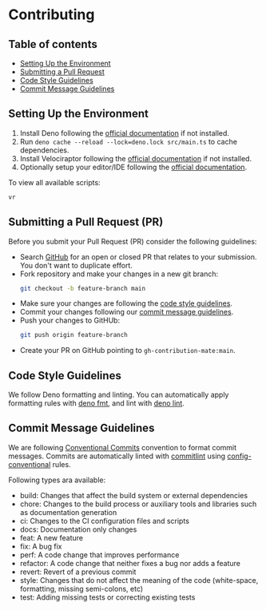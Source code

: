 # Contributing

## Table of contents

- [Setting Up the Environment](#setting-up-the-environment)
- [Submitting a Pull Request](#submitting-a-pull-request--pr-)
- [Code Style Guidelines](#code-style-guidelines)
- [Commit Message Guidelines](#commit-message-guidelines)

## Setting Up the Environment

1. Install Deno following the [official documentation][deno-install] if not
   installed.
2. Run `deno cache --reload --lock=deno.lock src/main.ts` to cache dependencies.
3. Install Velociraptor following the [official documentation][vr-install] if
   not installed.
4. Optionally setup your editor/IDE following the
   [official documentation][deno-env].

To view all available scripts:

```bash
vr
```

## Submitting a Pull Request (PR)

Before you submit your Pull Request (PR) consider the following guidelines:

- Search [GitHub][github-prs] for an open or closed PR that relates to your
  submission. You don't want to duplicate effort.
- Fork repository and make your changes in a new git branch:
  ```bash
  git checkout -b feature-branch main
  ```
- Make sure your changes are following the
  [code style guidelines](#code-style-guidelines).
- Commit your changes following our
  [commit message guidelines](#commit-message-guidelines).
- Push your changes to GitHUb:
  ```bash
  git push origin feature-branch
  ```
- Create your PR on GitHub pointing to `gh-contribution-mate:main`.

## Code Style Guidelines

We follow Deno formatting and linting. You can automatically apply formatting
rules with [deno fmt][deno-fmt], and lint with [deno lint][deno-lint].

## Commit Message Guidelines

We are following [Conventional Commits][conventional-commits] convention to
format commit messages. Commits are automatically linted with
[commitlint][commitlint] using
[config-conventional][commitlint-config-conventional] rules.

Following types ara available:

- build: Changes that affect the build system or external dependencies
- chore: Changes to the build process or auxiliary tools and libraries such as
  documentation generation
- ci: Changes to the CI configuration files and scripts
- docs: Documentation only changes
- feat: A new feature
- fix: A bug fix
- perf: A code change that improves performance
- refactor: A code change that neither fixes a bug nor adds a feature
- revert: Revert of a previous commit
- style: Changes that do not affect the meaning of the code (white-space,
  formatting, missing semi-colons, etc)
- test: Adding missing tests or correcting existing tests

[deno-install]: https://deno.land/manual@v1.29.1/getting_started/installation
[deno-env]: https://deno.land/manual@v1.29.1/getting_started/setup_your_environment
[github-prs]: https://github.com/trunklabs/gh-contribution-mate/pulls
[deno-fmt]: https://deno.land/manual@v1.29.1/tools/formatter
[deno-lint]: https://deno.land/manual@v1.29.1/tools/linter
[conventional-commits]: https://www.conventionalcommits.org/en/v1.0.0/
[commitlint]: https://github.com/conventional-changelog/commitlint
[commitlint-config-conventional]: https://github.com/conventional-changelog/commitlint/tree/master/%40commitlint/config-conventional
[vr-install]: https://velociraptor.run/docs/installation/
